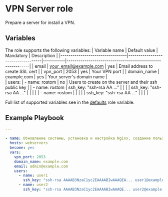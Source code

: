 # VPN Server role
Prepare a server for install a VPN.

## Variables
The role supports the following variables:
| Variable name                   | Default value                     | Mandatory | Description                                               |
|---------------------------------|-----------------------------------|-----------|-----------------------------------------------------------|
| email                           | your_email@example.com            | yes       | Email address to create SSL cert                          |
| vpn_port                        | 2053                              | yes       | Your VPN port                                             |
| domain_name                     | example.com                       | yes       | Your server's domain name                                 |  
| users:                          | - name: rostom                    | no        | Users to create on the server and their ssh public key    |
|  - name: rostom                 |   ssh_key: "ssh-rsa AA ..."       |           |                                                           |
|    ssh_key: "ssh-rsa AA ..."    |                                   |           |                                                           |
|  - name: rostom                 |                                   |           |                                                           |
|    ssh_key: "ssh-rsa AA ..."    |                                   |           |                                                           |

Full list of supported variables see in the [defaults](defaults/main.yml) role variable.

## Example Playbook
```yaml
---

- name: Обновление системы, установка и настройка Nginx, создание пользователей
  hosts: webservers
  become: yes
  vars:
    vpn_port: 2053
    domain_name: example.com
    email: admin@example.com
    users:
      - name: user1
        ssh_key: "ssh-rsa AAAAB3NzaC1yc2EAAAABIwAAAQEA... user1@example.com"
      - name: user2
        ssh_key: "ssh-rsa AAAAB3NzaC1yc2EAAAABIwAAAQE... user2@example.com"

```
